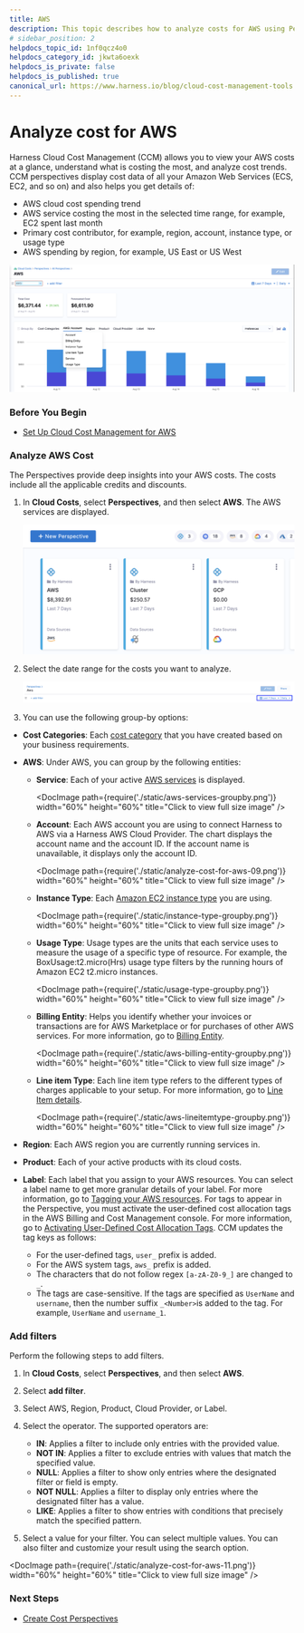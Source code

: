 ```yaml
---
title: AWS 
description: This topic describes how to analyze costs for AWS using Perspectives.
# sidebar_position: 2
helpdocs_topic_id: 1nf0qcz4o0
helpdocs_category_id: jkwta6oexk
helpdocs_is_private: false
helpdocs_is_published: true
canonical_url: https://www.harness.io/blog/cloud-cost-management-tools
---
```


# Analyze cost for AWS

Harness Cloud Cost Management (CCM) allows you to view your AWS costs at a glance, understand what is costing the most, and analyze cost trends. CCM perspectives display cost data of all your Amazon Web Services (ECS, EC2, and so on) and also helps you get details of:

* AWS cloud cost spending trend
* AWS service costing the most in the selected time range, for example, EC2 spent last month
* Primary cost contributor, for example, region, account, instance type, or usage type
* AWS spending by region, for example, US East or US West

![](./static/analyze-cost-for-aws-06.png)

### Before You Begin

* [Set Up Cloud Cost Management for AWS](../../get-started/onboarding-guide/set-up-cost-visibility-for-aws.md)

### Analyze AWS Cost

The Perspectives provide deep insights into your AWS costs. The costs include all the applicable credits and discounts.

1. In **Cloud Costs**, select **Perspectives**, and then select **AWS**. The AWS services are displayed.
   
     ![](./static/analyze-cost-for-aws-07.png)
2. Select the date range for the costs you want to analyze.
   
     ![](./static/analyze-cost-for-aws-08.png)

3. You can use the following group-by options:

  * **Cost Categories**: Each [cost category](../2-ccm-cost-categories/1-ccm-cost-categories.md) that you have created based on your business requirements.
  
  * **AWS**: Under AWS, you can group by the following entities:
  
    + **Service**: Each of your active [AWS services](https://aws.amazon.com/) is displayed.

		<DocImage path={require('./static/aws-services-groupby.png')} width="60%" height="60%" title="Click to view full size image" />

	+ **Account**: Each AWS account you are using to connect Harness to AWS via a Harness AWS Cloud Provider. The chart displays the account name and the account ID. If the account name is unavailable, it displays only the account ID.   
		
		 <DocImage path={require('./static/analyze-cost-for-aws-09.png')} width="60%" height="60%" title="Click to view full size image" />
		 
	+ **Instance Type**: Each [Amazon EC2 instance type](https://aws.amazon.com/ec2/instance-types/) you are using.
	
	  <DocImage path={require('./static/instance-type-groupby.png')} width="60%" height="60%" title="Click to view full size image" />
	  
	+ **Usage Type**: Usage types are the units that each service uses to measure the usage of a specific type of resource. For example, the BoxUsage:t2.micro(Hrs) usage type filters by the running hours of Amazon EC2 t2.micro instances.

	  <DocImage path={require('./static/usage-type-groupby.png')} width="60%" height="60%" title="Click to view full size image" />

	+ **Billing Entity**: Helps you identify whether your invoices or transactions are for AWS Marketplace or for purchases of other AWS services. For more information, go to [Billing Entity](https://docs.aws.amazon.com/cur/latest/userguide/billing-columns.html).

	  <DocImage path={require('./static/aws-billing-entity-groupby.png')} width="60%" height="60%" title="Click to view full size image" />

	+ **Line item Type**: Each line item type refers to the different types of charges applicable to your setup. For more information, go to [Line Item details](https://docs.aws.amazon.com/cur/latest/userguide/Lineitem-columns.html).

	  <DocImage path={require('./static/aws-lineitemtype-groupby.png')} width="60%" height="60%" title="Click to view full size image" />

  * **Region**: Each AWS region you are currently running services in.
  * **Product**: Each of your active products with its cloud costs.
  * **Label**: Each label that you assign to your AWS resources. You can select a label name to get more granular details of your label. For more information, go to [Tagging your AWS resources](https://docs.aws.amazon.com/general/latest/gr/aws_tagging.html). For tags to appear in the Perspective, you must activate the user-defined cost allocation tags in the AWS Billing and Cost Management console. For more information, go to [Activating User-Defined Cost Allocation Tags](https://docs.aws.amazon.com/awsaccountbilling/latest/aboutv2/activating-tags.html). CCM updates the tag keys as follows:
	+ For the user-defined tags, `user_` prefix is added.
	+ For the AWS system tags, `aws_` prefix is added.
	+ The characters that do not follow regex `[a-zA-Z0-9_]` are changed to `_`.
	+ The tags are case-sensitive. If the tags are specified as `UserName` and `username`, then the number suffix `_<Number>`is added to the tag. For example, `UserName` and `username_1`.

### Add filters

Perform the following steps to add filters.

1. In **Cloud Costs**, select **Perspectives**, and then select **AWS**.
2. Select **add filter**.
   
3. Select AWS, Region, Product, Cloud Provider, or Label.
4. Select the operator. The supported operators are:
	* **IN**: Applies a filter to include only entries with the provided value.
	* **NOT IN**: Applies a filter to exclude entries with values that match the specified value.
	* **NULL**: Applies a filter to show only entries where the designated filter or field is empty.
	* **NOT NULL**: Applies a filter to display only entries where the designated filter has a value.
	* **LIKE**: Applies a filter to show entries with conditions that precisely match the specified pattern.
5. Select a value for your filter. You can select multiple values. You can also filter and customize your result using the search option.

  <DocImage path={require('./static/analyze-cost-for-aws-11.png')} width="60%" height="60%" title="Click to view full size image" />


### Next Steps

* [Create Cost Perspectives](../../3-use-ccm-cost-reporting/1-ccm-perspectives/1-create-cost-perspectives.md)


